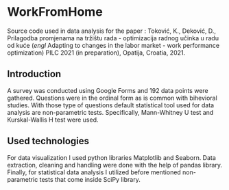 # WorkFromHome
Source code used in data analysis for the paper :
Toković, K., Deković, D., Prilagodba promjenama na tržištu rada - optimizacija radnog učinka u radu od kuće (*engl* 
Adapting to changes in the labor market - work performance optimization)  PILC 2021 (in preparation), Opatija, Croatia, 2021.

## Introduction
A survey was conducted using Google Forms and 192 data points were gathered. Questions were in the ordinal form as is common with bihevioral studies. With those type of questions default statistical tool used for data analysis are non-parametric tests. Specifically, Mann-Whitney U test and Kurskal-Wallis H test were used.

## Used technologies
For data visualization I used python libraries Matplotlib and Seaborn. Data extraction, cleaning and handling were done with the help of pandas library. Finally, for statistical data analysis I utilized before mentioned non-parametric tests that come inside SciPy library.

